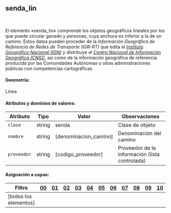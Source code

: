 ## senda_lin
<br />

El elemento «senda_lin» comprende los objetos geográficos lineales por los que puede circular ganado y personas, cuya anchura es inferior a la de un camino. Estos datos pueden proceder de la *Información Geográfica de Referencia de Redes de Transporte (IGR-RT)* que edita el [*Instituto Geográfico Nacional (IGN)*](https://www.ign.es) y distribuye el [*Centro Nacional de Información Geográfica (CNIG)*](https://www.cnig.es), así como de la información geográfica de referencia producida por las Comunidades Autónomas u otras administraciones públicas con competencias cartográficas.

#### Geometría:

Línea

#### Atributos y dominios de valores:

|Atributo|Tipo|Valor|Observaciones|
|---|---|---|---|
|`clase`|string|senda|Clase de objeto|
|`nombre`|string|[denominacion_camino]|Denominación del camino|
|`proveedor`|string|[codigo_proveedor]|Proveedor de la información (lista controlada)|

#### Asignación a capas:

|Filtro|[00](../../niveles/nivel_00)|[01](../../niveles/nivel_01)|[02](../../niveles/nivel_02)|[03](../../niveles/nivel_03)|[04](../../niveles/nivel_04)|[05](../../niveles/nivel_05)|[06](../../niveles/nivel_06)|[07](../../niveles/nivel_07)|[08](../../niveles/nivel_08)|[09](../../niveles/nivel_09)|[10](../../niveles/nivel_10)|[11](../../niveles/nivel_11)|[12](../../niveles/nivel_12)|[13](../../niveles/nivel_13)|[14](../../niveles/nivel_14)|[15](../../niveles/nivel_15)|[16](../../niveles/nivel_16)|[17](../../niveles/nivel_17)|[18](../../niveles/nivel_18)|[19](../../niveles/nivel_19)|[20](../../niveles/nivel_20)|[21](../../niveles/nivel_21)|[22](../../niveles/nivel_22)|
|---|---|---|---|---|---|---|---|---|---|---|---|---|---|---|---|---|---|---|---|---|---|---|---|
|[todos los elementos]| | | | | | | | | | | | | | |x|x|x|x|x|x|x|x|x|
